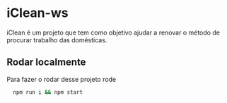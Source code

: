 # iClean-ws

iClean é um projeto que tem como objetivo ajudar a renovar o método de procurar trabalho das 
domésticas.


## Rodar localmente

Para fazer o rodar desse projeto rode

```bash
  npm run i && npm start
  
```



